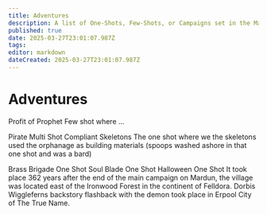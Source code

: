 ```yaml
---
title: Adventures
description: A list of One-Shots, Few-Shots, or Campaigns set in the Mardun Universe
published: true
date: 2025-03-27T23:01:07.987Z
tags: 
editor: markdown
dateCreated: 2025-03-27T23:01:07.987Z
---
```


# Adventures

Profit of Prophet
Few shot where ...

Pirate Multi Shot
Compliant Skeletons
The one shot where we the skeletons used the orphanage as building materials (spoops washed ashore in that one shot and was a bard)

Brass Brigade One Shot
Soul Blade One Shot
Halloween One Shot
It took place 362 years after the end of the main campaign on Mardun, the village was located east of the Ironwood Forest in the continent of Felldora. Dorbis Wiggleferns backstory flashback with the demon took place in Erpool City of The True Name.